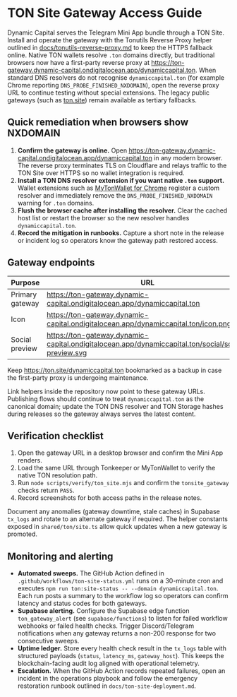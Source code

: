 # TON Site Gateway Access Guide

Dynamic Capital serves the Telegram Mini App bundle through a TON Site. Install
and operate the gateway with the Tonutils Reverse Proxy helper outlined in
[docs/tonutils-reverse-proxy.md](./tonutils-reverse-proxy.md) to keep the HTTPS
fallback online. Native TON wallets resolve `.ton` domains directly, but
traditional browsers now have a first-party reverse proxy at
<https://ton-gateway.dynamic-capital.ondigitalocean.app/dynamiccapital.ton>.
When standard DNS resolvers do not recognise `dynamiccapital.ton` (for example
Chrome reporting `DNS_PROBE_FINISHED_NXDOMAIN`), open the reverse proxy URL to
continue testing without special extensions. The legacy public gateways (such as
[ton.site](https://ton.site)) remain available as tertiary fallbacks.

## Quick remediation when browsers show NXDOMAIN

1. **Confirm the gateway is online.** Open
   <https://ton-gateway.dynamic-capital.ondigitalocean.app/dynamiccapital.ton>
   in any modern browser. The reverse proxy terminates TLS on Cloudflare and
   relays traffic to the TON Site over HTTPS so no wallet integration is
   required.
2. **Install a TON DNS resolver extension if you want native `.ton` support.**
   Wallet extensions such as
   [MyTonWallet for Chrome](https://chromewebstore.google.com/detail/mytonwallet/abogkplpencnmaiffledhjgobkeeflka)
   register a custom resolver and immediately remove the
   `DNS_PROBE_FINISHED_NXDOMAIN` warning for `.ton` domains.
3. **Flush the browser cache after installing the resolver.** Clear the cached
   host list or restart the browser so the new resolver handles
   `dynamiccapital.ton`.
4. **Record the mitigation in runbooks.** Capture a short note in the release or
   incident log so operators know the gateway path restored access.

## Gateway endpoints

| Purpose         | URL                                                                                                 |
| --------------- | --------------------------------------------------------------------------------------------------- |
| Primary gateway | https://ton-gateway.dynamic-capital.ondigitalocean.app/dynamiccapital.ton                           |
| Icon            | https://ton-gateway.dynamic-capital.ondigitalocean.app/dynamiccapital.ton/icon.png                  |
| Social preview  | https://ton-gateway.dynamic-capital.ondigitalocean.app/dynamiccapital.ton/social/social-preview.svg |

Keep <https://ton.site/dynamiccapital.ton> bookmarked as a backup in case the
first-party proxy is undergoing maintenance.

Link helpers inside the repository now point to these gateway URLs. Publishing
flows should continue to treat `dynamiccapital.ton` as the canonical domain;
update the TON DNS resolver and TON Storage hashes during releases so the
gateway always serves the latest content.

## Verification checklist

1. Open the gateway URL in a desktop browser and confirm the Mini App renders.
2. Load the same URL through Tonkeeper or MyTonWallet to verify the native TON
   resolution path.
3. Run `node scripts/verify/ton_site.mjs` and confirm the `tonsite_gateway`
   checks return `PASS`.
4. Record screenshots for both access paths in the release notes.

Document any anomalies (gateway downtime, stale caches) in Supabase `tx_logs`
and rotate to an alternate gateway if required. The helper constants exposed in
`shared/ton/site.ts` allow quick updates when a new gateway is promoted.

## Monitoring and alerting

- **Automated sweeps.** The GitHub Action defined in
  `.github/workflows/ton-site-status.yml` runs on a 30-minute cron and executes
  `npm run ton:site-status -- --domain dynamiccapital.ton`. Each run posts a
  summary to the workflow log so operators can confirm latency and status codes
  for both gateways.
- **Supabase alerting.** Configure the Supabase edge function
  `ton_gateway_alert` (see `supabase/functions`) to listen for failed workflow
  webhooks or failed health checks. Trigger Discord/Telegram notifications when
  any gateway returns a non-200 response for two consecutive sweeps.
- **Uptime ledger.** Store every health check result in the `tx_logs` table with
  structured payloads (`status`, `latency_ms`, `gateway_host`). This keeps the
  blockchain-facing audit log aligned with operational telemetry.
- **Escalation.** When the GitHub Action records repeated failures, open an
  incident in the operations playbook and follow the emergency restoration
  runbook outlined in `docs/ton-site-deployment.md`.
